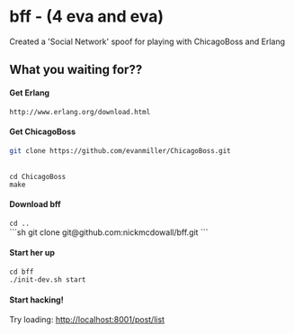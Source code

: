 <h1>bff - (4 eva and eva)</h1>

Created a 'Social Network' spoof for playing with ChicagoBoss and Erlang

<h2>What you waiting for??</h2>

<h4>Get Erlang</h4>

```
http://www.erlang.org/download.html
```

<h4>Get ChicagoBoss</h4>

```sh
git clone https://github.com/evanmiller/ChicagoBoss.git
```
<br/>
<code>cd ChicagoBoss</code><br/>
<code>make</code>
	
<h4>Download bff</h4>
<code>cd ..</code><br/>
```sh
git clone git@github.com:nickmcdowall/bff.git
```
<h4>Start her up</h4>
<code>cd bff</code><br/>
<code>./init-dev.sh start</code>

<h4>Start hacking!</h4>
Try loading: <a href="http://localhost:8001/post/list">http://localhost:8001/post/list<a>
